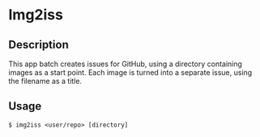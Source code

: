 # Img2iss

## Description

This app batch creates issues for GitHub, using a directory containing images as
a start point. Each image is turned into a separate issue, using the filename as
a title.

## Usage

```
$ img2iss <user/repo> [directory]
```
